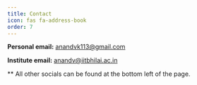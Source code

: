 ```yaml
---
title: Contact
icon: fas fa-address-book
order: 7
---
```


**Personal email:** [anandvk113@gmail.com](mailto:anandvk113@gmail.com)  

**Institute email:** [anandv@iitbhilai.ac.in](mailto:anandv@iitbhilai.ac.in)  

<!-- **Phone:** +1 (412) 224-0713  -->

** All other socials can be found at the bottom left of the page.
